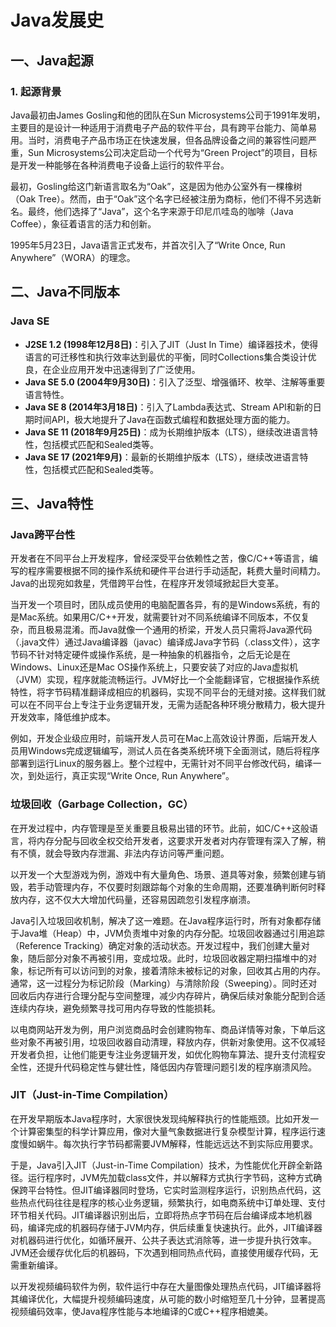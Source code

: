 
# Java发展史

## 一、Java起源

### 1. 起源背景

Java最初由James Gosling和他的团队在Sun Microsystems公司于1991年发明，主要目的是设计一种适用于消费电子产品的软件平台，具有跨平台能力、简单易用。当时，消费电子产品市场正在快速发展，但各品牌设备之间的兼容性问题严重，Sun Microsystems公司决定启动一个代号为“Green Project”的项目，目标是开发一种能够在各种消费电子设备上运行的软件平台。

最初，Gosling给这门新语言取名为“Oak”，这是因为他办公室外有一棵橡树（Oak Tree）。然而，由于“Oak”这个名字已经被注册为商标，他们不得不另选新名。最终，他们选择了“Java”，这个名字来源于印尼爪哇岛的咖啡（Java Coffee），象征着语言的活力和创新。

1995年5月23日，Java语言正式发布，并首次引入了“Write Once, Run Anywhere”（WORA）的理念。

## 二、Java不同版本

### Java SE

- **J2SE 1.2 (1998年12月8日)**：引入了JIT（Just In Time）编译器技术，使得语言的可迁移性和执行效率达到最优的平衡，同时Collections集合类设计优良，在企业应用开发中迅速得到了广泛使用。
- **Java SE 5.0 (2004年9月30日)**：引入了泛型、增强循环、枚举、注解等重要语言特性。
- **Java SE 8 (2014年3月18日)**：引入了Lambda表达式、Stream API和新的日期时间API，极大地提升了Java在函数式编程和数据处理方面的能力。
- **Java SE 11 (2018年9月25日)**：成为长期维护版本（LTS），继续改进语言特性，包括模式匹配和Sealed类等。
- **Java SE 17 (2021年9月)**：最新的长期维护版本（LTS），继续改进语言特性，包括模式匹配和Sealed类等。

## 三、Java特性

### Java跨平台性

开发者在不同平台上开发程序，曾经深受平台依赖性之苦，像C/C++等语言，编写的程序需要根据不同的操作系统和硬件平台进行手动适配，耗费大量时间精力。Java的出现宛如救星，凭借跨平台性，在程序开发领域掀起巨大变革。

当开发一个项目时，团队成员使用的电脑配置各异，有的是Windows系统，有的是Mac系统。如果用C/C++开发，就需要针对不同系统编译不同版本，不仅复杂，而且极易混淆。而Java就像一个通用的桥梁，开发人员只需将Java源代码（.java文件）通过Java编译器（javac）编译成Java字节码（.class文件），这字节码不针对特定硬件或操作系统，是一种抽象的机器指令，之后无论是在Windows、Linux还是Mac OS操作系统上，只要安装了对应的Java虚拟机（JVM）实现，程序就能流畅运行。JVM好比一个全能翻译官，它根据操作系统特性，将字节码精准翻译成相应的机器码，实现不同平台的无缝对接。这样我们就可以在不同平台上专注于业务逻辑开发，无需为适配各种环境分散精力，极大提升开发效率，降低维护成本。

例如，开发企业级应用时，前端开发人员可在Mac上高效设计界面，后端开发人员用Windows完成逻辑编写，测试人员在各类系统环境下全面测试，随后将程序部署到运行Linux的服务器上。整个过程中，无需针对不同平台修改代码，编译一次，到处运行，真正实现“Write Once, Run Anywhere”。

### 垃圾回收（Garbage Collection，GC）

在开发过程中，内存管理是至关重要且极易出错的环节。此前，如C/C++这般语言，将内存分配与回收全权交给开发者，这要求开发者对内存管理有深入了解，稍有不慎，就会导致内存泄漏、非法内存访问等严重问题。

以开发一个大型游戏为例，游戏中有大量角色、场景、道具等对象，频繁创建与销毁，若手动管理内存，不仅要时刻跟踪每个对象的生命周期，还要准确判断何时释放内存，这不仅大大增加代码量，还容易因疏忽引发程序崩溃。

Java引入垃圾回收机制，解决了这一难题。在Java程序运行时，所有对象都存储于Java堆（Heap）中，JVM负责堆中对象的内存分配。垃圾回收器通过引用追踪（Reference Tracking）确定对象的活动状态。开发过程中，我们创建大量对象，随后部分对象不再被引用，变成垃圾。此时，垃圾回收器定期扫描堆中的对象，标记所有可以访问到的对象，接着清除未被标记的对象，回收其占用的内存。通常，这一过程分为标记阶段（Marking）与清除阶段（Sweeping）。同时还对回收后内存进行合理分配与空间整理，减少内存碎片，确保后续对象能分配到合适连续内存块，避免频繁寻找可用内存导致的性能损耗。

以电商网站开发为例，用户浏览商品时会创建购物车、商品详情等对象，下单后这些对象不再被引用，垃圾回收器自动清理，释放内存，供新对象使用。这不仅减轻开发者负担，让他们能更专注业务逻辑开发，如优化购物车算法、提升支付流程安全性，还提升代码稳定性与健壮性，降低因内存管理问题引发的程序崩溃风险。

### JIT（Just-in-Time Compilation）

在开发早期版本Java程序时，大家很快发现纯解释执行的性能瓶颈。比如开发一个计算密集型的科学计算应用，像对大量气象数据进行复杂模型计算，程序运行速度慢如蜗牛。每次执行字节码都需要JVM解释，性能远远达不到实际应用要求。

于是，Java引入JIT（Just-in-Time Compilation）技术，为性能优化开辟全新路径。运行程序时，JVM先加载class文件，并以解释方式执行字节码，这种方式确保跨平台特性。但JIT编译器同时登场，它实时监测程序运行，识别热点代码，这些热点代码往往是程序的核心业务逻辑，频繁执行，如电商系统中订单处理、支付环节相关代码。JIT编译器识别出后，立即将热点字节码在后台编译成本地机器码，编译完成的机器码存储于JVM内存，供后续重复快速执行。此外，JIT编译器对机器码进行优化，如循环展开、公共子表达式消除等，进一步提升执行效率。JVM还会缓存优化后的机器码，下次遇到相同热点代码，直接使用缓存代码，无需重新编译。

以开发视频编码软件为例，软件运行中存在大量图像处理热点代码，JIT编译器将其编译优化，大幅提升视频编码速度，从可能的数小时缩短至几十分钟，显著提高视频编码效率，使Java程序性能与本地编译的C或C++程序相媲美。